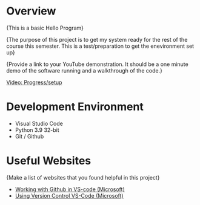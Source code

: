 # Overview

{This is a basic Hello Program}

{The purpose of this project is to get my system ready for the rest of the course this semester. This is a test/preparation to get the enevironment set up}

{Provide a link to your YouTube demonstration.  It should be a one minute demo of the software running and a walkthrough of the code.}

[Video: Progress/setup](https://youtu.be/CDC9PgiWaNE)

# Development Environment

* Visual Studio Code
* Python 3.9 32-bit
* Git / Github



# Useful Websites

{Make a list of websites that you found helpful in this project}
* [Working with Github in VS-code (Microsoft)](https://code.visualstudio.com/docs/editor/github)
* [Using Version Control VS-Code (Microsoft)](https://code.visualstudio.com/docs/editor/versioncontrol)